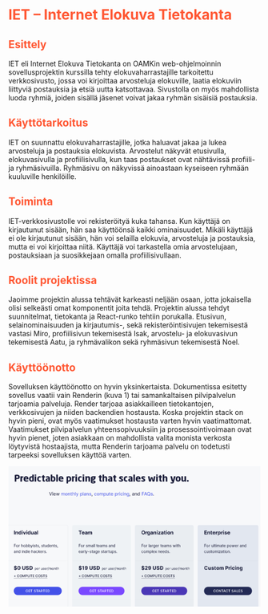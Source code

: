 # <span style="color:#FF5733">IET – Internet Elokuva Tietokanta</span>


## <span style="color:#FF5733">Esittely</span>

IET eli Internet Elokuva Tietokanta on OAMKin web-ohjelmoinnin sovellusprojektin kurssilla tehty elokuvaharrastajille tarkoitettu verkkosivusto, jossa voi kirjoittaa arvosteluja elokuville, laatia elokuviin liittyviä postauksia ja etsiä uutta katsottavaa. Sivustolla on myös mahdollista luoda ryhmiä, joiden sisällä jäsenet voivat jakaa ryhmän sisäisiä postauksia. 

## <span style="color:#FF5733">Käyttötarkoitus</span>

IET on suunnattu elokuvaharrastajille, jotka haluavat jakaa ja lukea arvosteluja ja postauksia elokuvista. Arvostelut näkyvät etusivulla, elokuvasivulla ja profiilisivulla, kun taas postaukset ovat nähtävissä profiili- ja ryhmäsivuilla. Ryhmäsivu on näkyvissä ainoastaan kyseiseen ryhmään kuuluville henkilöille. 

## <span style="color:#FF5733">Toiminta</span>

IET-verkkosivustolle voi rekisteröityä kuka tahansa. Kun käyttäjä on kirjautunut sisään, hän saa käyttöönsä kaikki ominaisuudet. Mikäli käyttäjä ei ole kirjautunut sisään, hän voi selailla elokuvia, arvosteluja ja postauksia, mutta ei voi kirjoittaa niitä. Käyttäjä voi tarkastella omia arvostelujaan, postauksiaan ja suosikkejaan omalla profiilisivullaan. 

## <span style="color:#FF5733">Roolit projektissa</span>

Jaoimme projektin alussa tehtävät karkeasti neljään osaan, jotta jokaisella olisi selkeästi omat komponentit joita tehdä. Projektin alussa tehdyt suunnitelmat, tietokanta ja React-runko tehtiin porukalla. Etusivun, selainominaisuuden ja kirjautumis-, sekä rekisteröintisivujen tekemisestä vastasi Miro, profiilisivun tekemisestä Isak, arvostelu- ja elokuvasivun tekemisestä Aatu, ja ryhmävalikon sekä ryhmäsivun tekemisestä Noel.  

## <span style="color:#FF5733">Käyttöönotto</span>

Sovelluksen käyttöönotto on hyvin yksinkertaista. Dokumentissa esitetty sovellus vaatii vain Renderin (kuva 1) tai samankaltaisen pilvipalvelun tarjoamia palveluja. Render tarjoaa asiakkailleen tietokantojen, verkkosivujen ja niiden backendien hostausta. Koska projektin stack on hyvin pieni, ovat myös vaatimukset hostausta varten hyvin vaatimattomat. Vaatimukset pilvipalvelun yhteensopivuuksiin ja prosessointivoimaan ovat hyvin pienet, joten asiakkaan on mahdollista valita monista verkosta löytyvistä hostaajista, mutta Renderin tarjoama palvelu on todetusti tarpeeksi sovelluksen käyttöä varten.

![](/ReadMeResources/Picture1.png)
